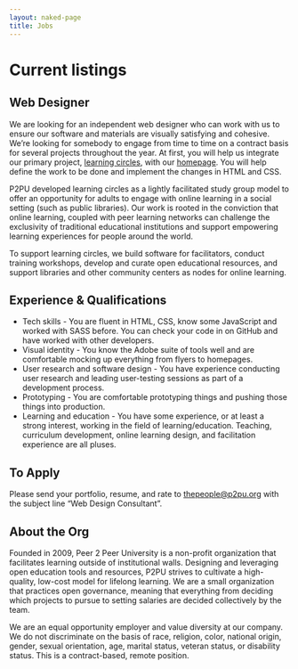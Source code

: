 ```yaml
---
layout: naked-page
title: Jobs
---
```


# Current listings

## Web Designer

We are looking for an independent web designer who can work with us to ensure our software and materials are visually satisfying and cohesive. We’re looking for somebody to engage from time to time on a contract basis for several projects throughout the year. At first, you will help us integrate our primary project, [learning circles](https://learningcircles.p2pu.org), with our [homepage](https://www.p2pu.org). You will help define the work to be done and implement the changes in HTML and CSS.

P2PU developed learning circles as a lightly facilitated study group model to offer an opportunity for adults to engage with online learning in a social setting (such as public libraries). Our work is rooted in the conviction that online learning, coupled with peer learning networks can challenge the exclusivity of traditional educational institutions and support empowering learning experiences for people around the world. 

To support learning circles, we build software for facilitators, conduct training workshops, develop and curate open educational resources, and support libraries and other community centers as nodes for online learning.

## Experience & Qualifications

 - Tech skills - You are fluent in HTML, CSS, know some JavaScript and worked with SASS before. You can check your code in on GitHub and have worked with other developers.
 - Visual identity - You know the Adobe suite of tools well and are comfortable mocking up everything from flyers to homepages.
 - User research and software design - You have experience conducting user research and leading user-testing sessions as part of a development process.
 - Prototyping - You are comfortable prototyping things and pushing those things into production.
 - Learning and education - You have some experience, or at least a strong interest, working in the field of learning/education. Teaching, curriculum development, online learning design, and facilitation experience are all pluses. 

## To Apply
Please send your portfolio, resume, and rate to <thepeople@p2pu.org> with the subject line “Web Design Consultant”.

## About the Org
Founded in 2009, Peer 2 Peer University is a non-profit organization that facilitates learning outside of institutional walls. Designing and leveraging open education tools and resources, P2PU strives to cultivate a high-quality, low-cost model for lifelong learning. We are a small organization that practices open governance, meaning that everything from deciding which projects to pursue to setting salaries are decided collectively by the team.

We are an equal opportunity employer and value diversity at our company. We do not discriminate on the basis of race, religion, color, national origin, gender, sexual orientation, age, marital status, veteran status, or disability status. This is a contract-based, remote position.

